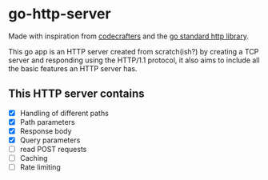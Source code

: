 # go-http-server

Made with inspiration from [codecrafters](https://codecrafters.io/) and the [go standard http library](https://pkg.go.dev/net/http).

This go app is an HTTP server created from scratch(ish?) by creating a TCP server and responding using the HTTP/1.1 protocol, it also aims to include all the basic features an HTTP server has.

## This HTTP server contains

- [x] Handling of different paths
- [x] Path parameters
- [x] Response body
- [x] Query parameters
- [ ] read POST requests
- [ ] Caching
- [ ] Rate limiting